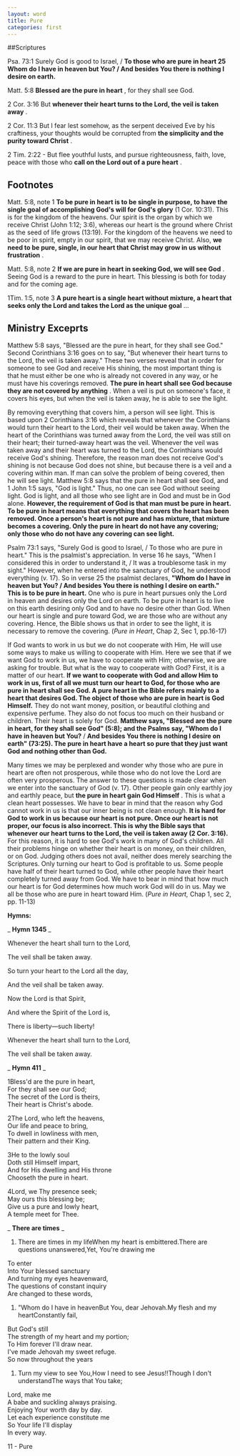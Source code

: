 ```yaml
---
layout: word
title: Pure
categories: first
---
```


##Scriptures

Psa. 73:1 Surely God is good to Israel, / **To those who are pure in heart 25 Whom do I have in heaven but You? / And besides You there is nothing I desire on earth.**

Matt. 5:8 **Blessed are the pure in heart** , for they shall see God.

2 Cor. 3:16 But **whenever their heart turns to the Lord, the veil is taken away** .

2 Cor. 11:3 But I fear lest somehow, as the serpent deceived Eve by his craftiness, your thoughts would be corrupted from **the simplicity and the purity toward Christ** .

2 Tim. 2:22 - But flee youthful lusts, and pursue righteousness, faith, love, peace with those who **call on the Lord out of a pure heart** .

## Footnotes

Matt. 5:8, note 1 **To be pure in heart is to be single in purpose, to have the single goal of accomplishing God's will for God's glory** (1 Cor. 10:31). This is for the kingdom of the heavens. Our spirit is the organ by which we receive Christ (John 1:12; 3:6), whereas our heart is the ground where Christ as the seed of life grows (13:19). For the kingdom of the heavens we need to be poor in spirit, empty in our spirit, that we may receive Christ. Also, **we need to be pure, single, in our heart that Christ may grow in us without frustration** .

Matt. 5:8, note 2 **If we are pure in heart in seeking God, we will see God** . Seeing God is a reward to the pure in heart. This blessing is both for today and for the coming age.

1Tim. 1:5, note 3 **A pure heart is a single heart without mixture, a heart that seeks only the Lord and takes the Lord as the unique goal** …

## Ministry Exceprts

Matthew 5:8 says, "Blessed are the pure in heart, for they shall see God." Second Corinthians 3:16 goes on to say, "But whenever their heart turns to the Lord, the veil is taken away." These two verses reveal that in order for someone to see God and receive His shining, the most important thing is that he must either be one who is already not covered in any way, or he must have his coverings removed. **The pure in heart shall see God because they are not covered by anything** . When a veil is put on someone's face, it covers his eyes, but when the veil is taken away, he is able to see the light.

By removing everything that covers him, a person will see light. This is based upon 2 Corinthians 3:16 which reveals that whenever the Corinthians would turn their heart to the Lord, their veil would be taken away. When the heart of the Corinthians was turned away from the Lord, the veil was still on their heart; their turned-away heart was the veil. Whenever the veil was taken away and their heart was turned to the Lord, the Corinthians would receive God's shining. Therefore, the reason man does not receive God's shining is not because God does not shine, but because there is a veil and a covering within man. If man can solve the problem of being covered, then he will see light. Matthew 5:8 says that the pure in heart shall see God, and 1 John 1:5 says, "God is light." Thus, no one can see God without seeing light. God is light, and all those who see light are in God and must be in God alone. **However, the requirement of God is that man must be pure in heart. To be pure in heart means that everything that covers the heart has been removed. Once a person's heart is not pure and has mixture, that mixture becomes a covering. Only the pure in heart do not have any covering; only those who do not have any covering can see light.**

Psalm 73:1 says, "Surely God is good to Israel, / To those who are pure in heart." This is the psalmist's appreciation. In verse 16 he says, "When I considered this in order to understand it, / It was a troublesome task in my sight." However, when he entered into the sanctuary of God, he understood everything (v. 17). So in verse 25 the psalmist declares, **"Whom do I have in heaven but You? / And besides You there is nothing I desire on earth." This is to be pure in heart.** One who is pure in heart pursues only the Lord in heaven and desires only the Lord on earth. To be pure in heart is to live on this earth desiring only God and to have no desire other than God. When our heart is single and pure toward God, we are those who are without any covering. Hence, the Bible shows us that in order to see the light, it is necessary to remove the covering. (_Pure in Heart_, Chap 2, Sec 1, pp.16-17)

If God wants to work in us but we do not cooperate with Him, He will use some ways to make us willing to cooperate with Him. Here we see that if we want God to work in us, we have to cooperate with Him; otherwise, we are asking for trouble. But what is the way to cooperate with God? First, it is a matter of our heart. **If we want to cooperate with God and allow Him to work in us, first of all we must turn our heart to God, for those who are pure in heart shall see God. A pure heart in the Bible refers mainly to a heart that desires God. The object of those who are pure in heart is God Himself.** They do not want money, position, or beautiful clothing and expensive perfume. They also do not focus too much on their husband or children. Their heart is solely for God. **Matthew says, "Blessed are the pure in heart, for they shall see God" (5:8); and the Psalms say, "Whom do I have in heaven but You?** / **And besides You there is nothing I desire on earth" (73:25). The pure in heart have a heart so pure that they just want God and nothing other than God.**

Many times we may be perplexed and wonder why those who are pure in heart are often not prosperous, while those who do not love the Lord are often very prosperous. The answer to these questions is made clear when we enter into the sanctuary of God (v. 17). Other people gain only earthly joy and earthly peace, but **the pure in heart gain God Himself** . This is what a clean heart possesses. We have to bear in mind that the reason why God cannot work in us is that our inner being is not clean enough. **It is hard for God to work in us because our heart is not pure. Once our heart is not proper, our focus is also incorrect. This is why the Bible says that whenever our heart turns to the Lord, the veil is taken away (2 Cor. 3:16).** For this reason, it is hard to see God's work in many of God's children. All their problems hinge on whether their heart is on money, on their children, or on God. Judging others does not avail, neither does merely searching the Scriptures. Only turning our heart to God is profitable to us. Some people have half of their heart turned to God, while other people have their heart completely turned away from God. We have to bear in mind that how much our heart is for God determines how much work God will do in us. May we all be those who are pure in heart toward Him. (_Pure in Heart,_ Chap 1, sec 2, pp. 11-13)

**Hymns:**

_ **Hymn 1345** _

Whenever the heart shall turn to the Lord,

The veil shall be taken away.

So turn your heart to the Lord all the day,

And the veil shall be taken away.

Now the Lord is that Spirit,

And where the Spirit of the Lord is,

There is liberty—such liberty!

Whenever the heart shall turn to the Lord,

The veil shall be taken away.

_ **Hymn 411** _

1Bless'd are the pure in heart,  
For they shall see our God;  
The secret of the Lord is theirs,  
Their heart is Christ's abode.

2The Lord, who left the heavens,  
Our life and peace to bring,  
To dwell in lowliness with men,  
Their pattern and their King.

3He to the lowly soul  
Doth still Himself impart,  
And for His dwelling and His throne  
Chooseth the pure in heart.

4Lord, we Thy presence seek;  
May ours this blessing be;  
Give us a pure and lowly heart,  
A temple meet for Thee.

_ **There are times** _

1. There are times in my lifeWhen my heart is embittered.There are questions unanswered,Yet, You're drawing me

To enter  
Into Your blessed sanctuary  
And turning my eyes heavenward,  
The questions of constant inquiry  
Are changed to these words,

1. "Whom do I have in heavenBut You, dear Jehovah.My flesh and my heartConstantly fail,

But God's still  
The strength of my heart and my portion;  
To Him forever I'll draw near.  
I've made Jehovah my sweet refuge.  
So now throughout the years

1. Turn my view to see You,How I need to see Jesus!!Though I don't understandThe ways that You take;

Lord, make me  
A babe and suckling always praising.  
Enjoying Your worth day by day.  
Let each experience constitute me  
So Your life I'll display  
In every way.

11 - Pure
